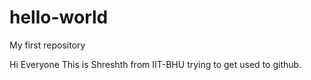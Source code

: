 # hello-world
My first repository

Hi Everyone
This is Shreshth from IIT-BHU trying to get used to github.
